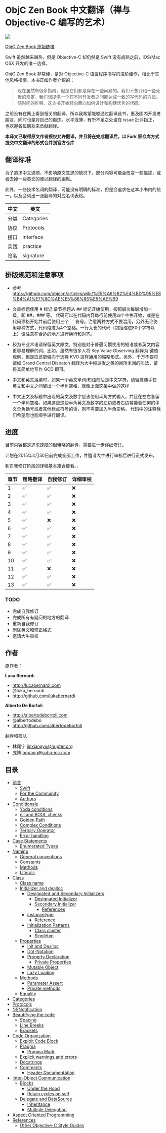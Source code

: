 # ObjC Zen Book 中文翻译（禅与 Objective-C 编写的艺术）


![](./images/zen-logo-thumb.png)

[ObjC Zen Book 原始链接](https://github.com/objc-zen/objc-zen-book)


Swift 虽然越来越热，但是 Objective-C 却仍然是 Swift 没有成熟之前，iOS/Mac OSX 开发的唯一选择。

ObjC Zen Book 非常棒，是对 Objective-C 语言程序书写的进阶佳作，相比于其他风格指南，本书正如作者介绍的：

> 现在虽然有很多指南，但是它们都是存在一些问题的。我们不想介绍一些死板的规定，我们想提供一个在不同开发者之间能达成一致的写代码的方法。随时间的推移，这本书开始转向面向如何设计和构建优秀的代码。

之前没有在网上看到相关的翻译，所以我希望能够通过翻译此书，惠及国内开发者朋友，同时也是对自己的锻炼。水平浅薄，有所不足之处请在 issue 批评指正，也欢迎各位朋友来贡献翻译。 

**本译文已取得原文作者授权允许翻译，并且将在完成翻译后，以 Fork 原仓库方式提交中文翻译的形式合并到官方仓库**

## 翻译标准

为了追求中文通顺，不影响原文意思的情况下，部分内容可能会改变一些描述，或者去掉一些英文的难以翻译的幽默。

此外，一些技术名词的翻译，可能没有明确的标准，但是会追求在这本小书内的统一，以及会列出一张翻译的对应名词表格。

|中文  | 英文 | 
| ----- | --------| 
|分类 | Categories |
|协议 | Protocols |
|接口 | interface |
|实践 | practice |
|签名 | signature |



##  排版规范和注意事项

- 参考 <https://github.com/objccn/articles/wiki/%E5%A6%82%E4%BD%95%E8%B4%A1%E7%8C%AE%E5%86%85%E5%AE%B9>

- 文章标题使用 \# 标记
章节标题从 \#\# 标记开始使用，按照层次每层增加一级，即 \#\#，\#\#\# 等。
代码可以在代码内容每行前使用四个空格开始，或是在代码顶格开始并前后使用三个 \`\`\` 符号。注意两种方式不要混用，另外无论使用哪种方式，代码缩进为4个空格。一行太长的代码（包括缩进80个字符以上）请注意在合适的地方进行换行和对齐。

- 较为专业术语请保留英文原文，特别是对于普遍习惯使用的短语或者英文内容更容易理解的词。比如，虽然有很多人将 Key Value Observing 翻译为 键值观察，但是应该更偏向于选择 KVO 这样通用的缩略形式。另外，千万不要将诸如 Grand Central Dispatch 翻译为大中枢派发之类的闻所未闻的叫法，请将其简单地写作 GCD 即可。

- 中文和英文混编时，如果一个英文单词/短语前后是中文字符，请留意随手在英文和中文之间留出一个半角空格，就像上面这条中做的这样

- 中文正文及标题中出现的英文及数字应该使用半角方式输入，并且在左右各留一个半角空格。如果这些这些半角英文及数字的左边或者右边紧接着任何的中文全角括号或者其他标点符号的话，则不需要加入半角空格。
代码中的注释我们希望您也能顺手进行翻译。



## 进度

目前内容都是追求速度的很粗略的翻译，需要进一步详细修订。

计划在2015年4月30日前完成全部工作，并邀请大牛进行审校后进行正式发布。

到自我修订阶段的译稿基本凑合能看。。


|章节  | 粗略翻译 | 自我修订 | 详细审校|
| ----- | --------| --- | ---- |
|1  | ✅| ✅ | ❌|
|2  | ✅| ✅ | ❌|
|3  | ✅| ✅ | ❌|
|4  | ✅| ✅ | ❌|
|5  | ✅| ❌ | ❌|
|6  | ✅| ✅ | ❌|
|7  | ✅| ✅ | ❌|
|8  | ✅| ✅ | ❌|
|9  | ✅| ✅ | ❌|
|10 | ✅| ✅ | ❌|
|11 | ✅| ❌ | ❌|
|12 | ✅| ✅ | ❌|
|13 | ✅| ✅ | ❌|

### TODO

- 完成自我修订
- 完成所有有疑问的地方的翻译
- 重新自我修订
- 删除英文和修正格式
- 邀请大牛审校

## 作者

原作者：

**Luca Bernardi**

- http://lucabernardi.com
- @luka_bernardi
- http://github.com/lukabernardi

**Alberto De Bortoli**

- http://albertodebortoli.com
- @albertodebo
- http://github.com/albertodebortoli

翻译和校队：

- 林翔宇 linxiangyu@nupter.org
- 庞博 bopang@sohu-inc.com

## 目录

* [前言](./translation/1-1-前言.md#preface)
  * [Swift](#swift)
  * [For the Community](#for-the-community)
  * [Authors](#authors)
* [Conditionals](#conditionals)
  * [Yoda conditions](#yoda-conditions)
  * [nil and BOOL checks](#nil-and-bool-checks)
  * [Golden Path](#golden-path)
  * [Complex Conditions](#complex-conditions)
  * [Ternary Operator](#ternary-operator)
  * [Error handling](#error-handling)
* [Case Statements](#case-statements)
    * [Enumerated Types](#enumerated-types)
* [Naming](#naming)
  * [General conventions](#general-conventions)
  * [Constants](#constants)
  * [Methods](#methods)
  * [Literals](#literals)
* [Class](#class)
  * [Class name](#class-name)
  * [Initializer and dealloc](#initializer-and-dealloc)
    * [Designated and Secondary Initializers](#designated-and-secondary-initializers)
      * [Designated Initializer](#designated-initializer)
      * [Secondary Initializer](#secondary-initializer)
        * [References](#references)
    * [instancetype](#instancetype)
        * [Reference](#reference)
    * [Initialization Patterns](#initialization-patterns)
      * [Class cluster](#class-cluster)
      * [Singleton](#singleton)
  * [Properties](#properties)
      * [Init and Dealloc](#init-and-dealloc)
      * [Dot-Notation](#dot-notation)
    * [Property Declaration](#property-declaration)
      * [Private Properties](#private-properties)
    * [Mutable Object](#mutable-object)
    * [Lazy Loading](#lazy-loading)
  * [Methods](#methods)
    * [Parameter Assert](#parameter-assert)
    * [Private methods](#private-methods)
  * [Equality](#equality)
* [Categories](#categories)
* [Protocols](#protocols)
* [NSNotification](#nsnotification)
* [Beautifying the code](#beautifying-the-code)
    * [Spacing](#spacing)
    * [Line Breaks](#line-breaks)
    * [Brackets](#brackets)
* [Code Organization](#code-organization)
  * [Exploit Code Block](#exploit-code-block)
  * [Pragma](#pragma)
    * [Pragma Mark](#pragma-mark)
  * [Explicit warnings and errors](#explicit-warnings-and-errors)
  * [Docstrings](#docstrings)
  * [Comments](#comments)
    * [Header Documentation](#header-documentation)
* [Inter-Object Communication](#inter-object-communication)
  * [Blocks](#blocks)
    * [Under the Hood](#under-the-hood)
    * [Retain cycles on self](#retain-cycles-on-self)
  * [Delegate and DataSource](#delegate-and-datasource)
    * [Inheritance](#inheritance)
    * [Multiple Delegation](#multiple-delegation)
* [Aspect Oriented Programming](#aspect-oriented-programming)
* [References](#references)
    * [Other Objective-C Style Guides](#other-objective-c-style-guides)



